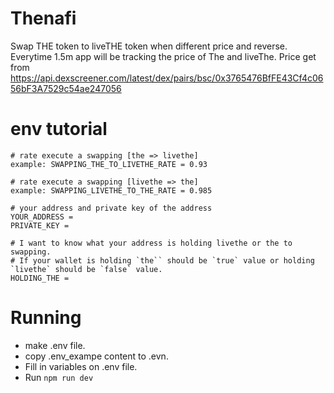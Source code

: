 # Thenafi
Swap THE token to liveTHE token when different price and reverse.
Everytime 1.5m app will be tracking the price of The and liveThe.
Price get from https://api.dexscreener.com/latest/dex/pairs/bsc/0x3765476BfFE43Cf4c0656bF3A7529c54ae247056

# env tutorial
```
# rate execute a swapping [the => livethe]
example: SWAPPING_THE_TO_LIVETHE_RATE = 0.93

# rate execute a swapping [livethe => the]
example: SWAPPING_LIVETHE_TO_THE_RATE = 0.985

# your address and private key of the address
YOUR_ADDRESS = 
PRIVATE_KEY = 

# I want to know what your address is holding livethe or the to swapping.
# If your wallet is holding `the`` should be `true` value or holding `livethe` should be `false` value.
HOLDING_THE =

```


# Running
- make .env file.
- copy .env_exampe content to .evn.
- Fill in variables on .env file.
- Run `npm run dev`
